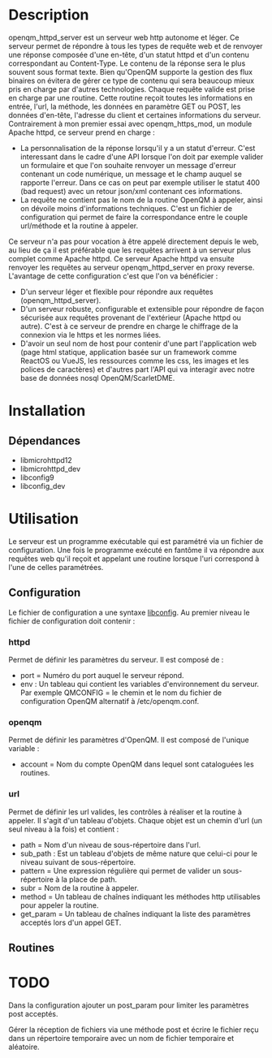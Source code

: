 # Description

openqm_httpd_server est un serveur web http autonome et léger. Ce serveur permet de répondre à tous les types de requête web et de renvoyer une réponse composée d'une en-tête, d'un statut httpd et d'un contenu correspondant au Content-Type. Le contenu de la réponse sera le plus souvent sous format texte. Bien qu'OpenQM supporte la gestion des flux binaires on évitera de gérer ce type de contenu qui sera beaucoup mieux pris en charge par d'autres technologies. Chaque requête valide est prise en charge par une routine. Cette routine reçoit toutes les informations en entrée, l'url, la méthode, les données en paramètre GET ou POST, les données d'en-tête, l'adresse du client et certaines informations du serveur. Contrairement à mon premier essai avec openqm_https_mod, un module Apache httpd, ce serveur prend en charge :
- La personnalisation de la réponse lorsqu'il y a un statut d'erreur. C'est interessant dans le cadre d'une API lorsque l'on doit par exemple valider un formulaire et que l'on souhaite renvoyer un message d'erreur contenant un code numérique, un message et le champ auquel se rapporte l'erreur. Dans ce cas on peut par exemple utiliser le statut 400 (bad request) avec un retour json/xml contenant ces informations.
- La requête ne contient pas le nom de la routine OpenQM à appeler, ainsi on dévoile moins d'informations techniques. C'est un fichier de configuration qui permet de faire la correspondance entre le couple url/méthode et la routine à appeler.

Ce serveur n'a pas pour vocation à être appelé directement depuis le web, au lieu de ça il est préférable que les requêtes arrivent à un serveur plus complet comme Apache httpd. Ce serveur Apache httpd va ensuite renvoyer les requêtes au serveur openqm_httpd_server en proxy reverse. L'avantage de cette configuration c'est que l'on va bénéficier :
- D'un serveur léger et flexible pour répondre aux requêtes (openqm_httpd_server).
- D'un serveur robuste, configurable et extensible pour répondre de façon sécurisée aux requêtes provenant de l'extérieur (Apache httpd ou autre). C'est à ce serveur de prendre en charge le chiffrage de la connexion via le https et les normes liées.
- D'avoir un seul nom de host pour contenir d'une part l'application web (page html statique, application basée sur un framework comme ReactOS ou VueJS, les ressources comme les css, les images et les polices de caractères) et d'autres part l'API qui va interagir avec notre base de données nosql OpenQM/ScarletDME.
   
# Installation

## Dépendances
- libmicrohttpd12
- libmicrohttpd_dev
- libconfig9
- libconfig_dev

# Utilisation

Le serveur est un programme exécutable qui est paramétré via un fichier de configuration. Une fois le programme exécuté en fantôme il va répondre aux requêtes web qu'il reçoit et appelant une routine lorsque l'uri correspond à l'une de celles paramétrées.

## Configuration

Le fichier de configuration a une syntaxe [libconfig](http://hyperrealm.github.io/libconfig/). Au premier niveau le fichier de configuration doit contenir :

### httpd

Permet de définir les paramètres du serveur. Il est composé de :
- port = Numéro du port auquel le serveur répond.
- env : Un tableau qui contient les variables d'environnement du serveur. Par exemple QMCONFIG = le chemin et le nom du fichier de configuration OpenQM alternatif à /etc/openqm.conf.

### openqm

Permet de définir les paramètres d'OpenQM. Il est composé de l'unique variable :
- account = Nom du compte OpenQM dans lequel sont cataloguées les routines.

### url

Permet de définir les url valides, les contrôles à réaliser et la routine à appeler. Il s'agit d'un tableau d'objets. Chaque objet est un chemin d'url (un seul niveau à la fois) et contient :
- path = Nom d'un niveau de sous-répertoire dans l'url.
- sub_path : Est un tableau d'objets de même nature que celui-ci pour le niveau suivant de sous-répertoire.
- pattern = Une expression régulière qui permet de valider un sous-répertoire à la place de path.
- subr = Nom de la routine à appeler.
- method = Un tableau de chaînes indiquant les méthodes http utilisables pour appeler la routine.
- get_param = Un tableau de chaînes indiquant la liste des paramètres acceptés lors d'un appel GET.

## Routines

# TODO

Dans la configuration ajouter un post_param pour limiter les paramètres post acceptés.

Gérer la réception de fichiers via une méthode post et écrire le fichier reçu dans un répertoire temporaire avec un nom de fichier temporaire et aléatoire.
